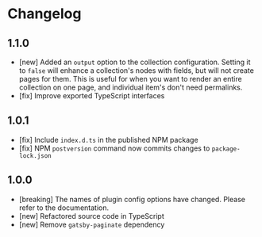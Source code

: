 # Changelog

## 1.1.0

- [new] Added an `output` option to the collection configuration. Setting it to `false` will enhance a collection's nodes with fields, but will not create pages for them. This is useful for when you want to render an entire collection on one page, and individual item's don't need permalinks.
- [fix] Improve exported TypeScript interfaces

## 1.0.1

- [fix] Include `index.d.ts` in the published NPM package
- [fix] NPM `postversion` command now commits changes to `package-lock.json`

## 1.0.0

- [breaking] The names of plugin config options have changed. Please refer to the documentation.
- [new] Refactored source code in TypeScript
- [new] Remove `gatsby-paginate` dependency
